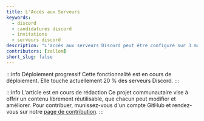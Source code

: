 ```yaml
---
title: L'Accès aux Serveurs
keywords:
  - discord
  - candidatures discord
  - invitations
  - serveurs discord
description: "L'accès aux serveurs Discord peut être configuré sur 3 modes : sur invitation seulement, postuler pour rejoindre et découverte."
contributors: [zallom]
short_slug: false
---
```


:::info Déploiement progressif
Cette fonctionnalité est en cours de déploiement. Elle touche actuellement 20 % des serveurs Discord.
:::

:::info L'article est en cours de rédaction
Ce projet communautaire vise à offrir un contenu librement réutilisable, que chacun peut modifier et améliorer.
Pour contribuer, munissez-vous d'un compte GitHub et rendez-vous sur notre [page de contribution](/wiki/contribuer).
:::
